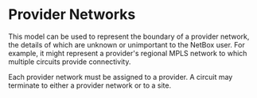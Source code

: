# Provider Networks

This model can be used to represent the boundary of a provider network, the details of which are unknown or unimportant to the NetBox user. For example, it might represent a provider's regional MPLS network to which multiple circuits provide connectivity.

Each provider network must be assigned to a provider. A circuit may terminate to either a provider network or to a site.
